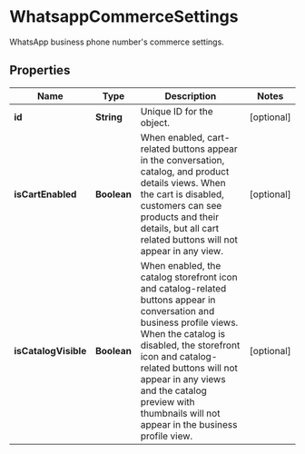 

# WhatsappCommerceSettings

WhatsApp business phone number's commerce settings.

## Properties

| Name | Type | Description | Notes |
|------------ | ------------- | ------------- | -------------|
|**id** | **String** | Unique ID for the object. |  [optional] |
|**isCartEnabled** | **Boolean** | When enabled, cart-related buttons appear in the conversation, catalog, and product details views. When the cart is disabled, customers can see products and their details, but all cart related buttons will not appear in any view. |  [optional] |
|**isCatalogVisible** | **Boolean** | When enabled, the catalog storefront icon and catalog-related buttons appear in conversation and business profile views. When the catalog is disabled, the storefront icon and catalog-related buttons will not appear in any views and the catalog preview with thumbnails will not appear in the business profile view. |  [optional] |




